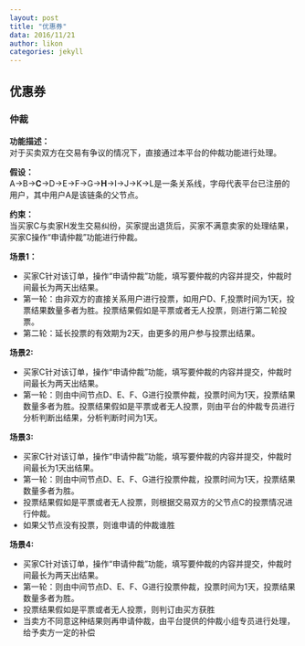 ```yaml
---
layout: post
title: "优惠券"
data: 2016/11/21
author: likon
categories: jekyll
---  
```


## 优惠券

### 仲裁  

**功能描述：**    
对于买卖双方在交易有争议的情况下，直接通过本平台的仲裁功能进行处理。  

**假设：**    
A->B->**C**->D->E->F->G->**H**->I->J->K->L是一条关系线，字母代表平台已注册的用户，其中用户A是该链条的父节点。

**约束：**    
当买家C与卖家H发生交易纠纷，买家提出退货后，买家不满意卖家的处理结果，买家C操作“申请仲裁”功能进行仲裁。  

**场景1：**   
- 买家C针对该订单，操作“申请仲裁”功能，填写要仲裁的内容并提交，仲裁时间最长为两天出结果。
- 第一轮：由非双方的直接关系用户进行投票，如用户D、F,投票时间为1天，投票结果数量多者为胜。投票结果假如是平票或者无人投票，则进行第二轮投票。
- 第二轮：延长投票的有效期为2天，由更多的用户参与投票出结果。

**场景2:**  
- 买家C针对该订单，操作“申请仲裁”功能，填写要仲裁的内容并提交，仲裁时间最长为两天出结果。
- 第一轮：则由中间节点D、E、F、G进行投票仲裁，投票时间为1天，投票结果数量多者为胜。投票结果假如是平票或者无人投票，则由平台的仲裁专员进行分析判断出结果，分析判断时间为1天。

**场景3:**  
- 买家C针对该订单，操作“申请仲裁”功能，填写要仲裁的内容并提交，仲裁时间最长为1天出结果。
- 第一轮：则由中间节点D、E、F、G进行投票仲裁，投票时间为1天，投票结果数量多者为胜。
- 投票结果假如是平票或者无人投票，则根据交易双方的父节点C的投票情况进行仲裁。
- 如果父节点没有投票，则谁申请的仲裁谁胜

**场景4:**  
- 买家C针对该订单，操作“申请仲裁”功能，填写要仲裁的内容并提交，仲裁时间最长为两天出结果。
- 第一轮：则由中间节点D、E、F、G进行投票仲裁，投票时间为1天，投票结果数量多者为胜。
- 投票结果假如是平票或者无人投票，则判订由买方获胜
- 当卖方不同意这种结果则再申请仲裁，由平台提供的仲裁小组专员进行处理，给予卖方一定的补偿

